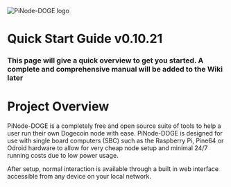 ![PiNode-DOGE logo](https://raw.githubusercontent.com/shermand100/pinode-doge/main/Images\pinode-doge-banner.png)
# Quick Start Guide v0.10.21		
### This page will give a quick overview to get you started. A complete and comprehensive manual will be added to the Wiki later

# Project Overview

PiNode-DOGE is a completely free and open source suite of tools to help a user run their own Dogecoin node with ease. PiNode-DOGE is designed for use with single board computers (SBC) such as the Raspberry Pi, Pine64 or Odroid hardware to allow for very cheap node setup and minimal 24/7 running costs due to low power usage.

After setup, normal interaction is available through a built in web interface accessible from any device on your local network.

